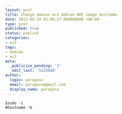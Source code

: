 ```yaml
---
layout: post
title: Change amazon ec2 debian AMI image hostname
date: 2013-05-24 03:08:17.000000000 +08:00
type: post
published: true
status: publish
categories:
- ec2
tags:
- debian
- ec2
meta:
  _publicize_pending: '1'
  _edit_last: '5225680'
author:
  login: paragasu
  email: paragasu@gmail.com
  display_name: paragasu
---
```


    $sudo -i
    #hostname -b


